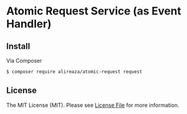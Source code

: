 # Atomic Request Service (as Event Handler)


## Install

Via Composer
```bash
$ composer require alireaza/atomic-request request
```


## License

The MIT License (MIT). Please see [License File](LICENSE) for more information.